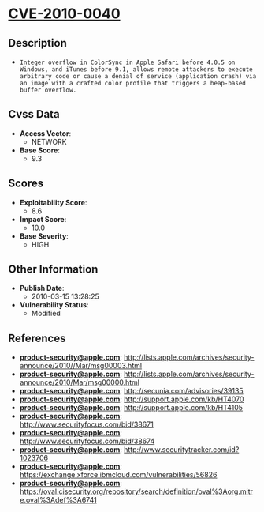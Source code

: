 
# [CVE-2010-0040](https://cve.mitre.org/cgi-bin/cvename.cgi?name=CVE-2010-0040)

## Description

- `Integer overflow in ColorSync in Apple Safari before 4.0.5 on Windows, and iTunes before 9.1, allows remote attackers to execute arbitrary code or cause a denial of service (application crash) via an image with a crafted color profile that triggers a heap-based buffer overflow.`

## Cvss Data

- **Access Vector**:
  - NETWORK
- **Base Score**:
  - 9.3

## Scores

- **Exploitability Score**:
  - 8.6
- **Impact Score**:
  - 10.0
- **Base Severity**:
  - HIGH

## Other Information

- **Publish Date**:
  - 2010-03-15 13:28:25
- **Vulnerability Status**:
  - Modified

## References

- **product-security@apple.com**: http://lists.apple.com/archives/security-announce/2010//Mar/msg00003.html
- **product-security@apple.com**: http://lists.apple.com/archives/security-announce/2010/Mar/msg00000.html
- **product-security@apple.com**: http://secunia.com/advisories/39135
- **product-security@apple.com**: http://support.apple.com/kb/HT4070
- **product-security@apple.com**: http://support.apple.com/kb/HT4105
- **product-security@apple.com**: http://www.securityfocus.com/bid/38671
- **product-security@apple.com**: http://www.securityfocus.com/bid/38674
- **product-security@apple.com**: http://www.securitytracker.com/id?1023706
- **product-security@apple.com**: https://exchange.xforce.ibmcloud.com/vulnerabilities/56826
- **product-security@apple.com**: https://oval.cisecurity.org/repository/search/definition/oval%3Aorg.mitre.oval%3Adef%3A6741
